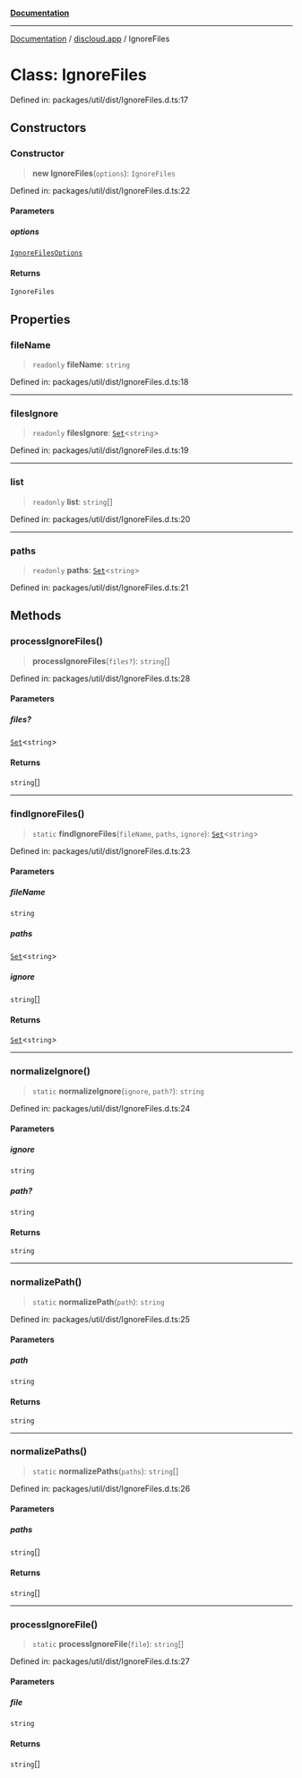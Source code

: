 [**Documentation**](../../README.md)

***

[Documentation](../../packages.md) / [discloud.app](../README.md) / IgnoreFiles

# Class: IgnoreFiles

Defined in: packages/util/dist/IgnoreFiles.d.ts:17

## Constructors

### Constructor

> **new IgnoreFiles**(`options`): `IgnoreFiles`

Defined in: packages/util/dist/IgnoreFiles.d.ts:22

#### Parameters

##### options

[`IgnoreFilesOptions`](../interfaces/IgnoreFilesOptions.md)

#### Returns

`IgnoreFiles`

## Properties

### fileName

> `readonly` **fileName**: `string`

Defined in: packages/util/dist/IgnoreFiles.d.ts:18

***

### filesIgnore

> `readonly` **filesIgnore**: [`Set`](https://developer.mozilla.org/docs/Web/JavaScript/Reference/Global_Objects/Set)\<`string`\>

Defined in: packages/util/dist/IgnoreFiles.d.ts:19

***

### list

> `readonly` **list**: `string`[]

Defined in: packages/util/dist/IgnoreFiles.d.ts:20

***

### paths

> `readonly` **paths**: [`Set`](https://developer.mozilla.org/docs/Web/JavaScript/Reference/Global_Objects/Set)\<`string`\>

Defined in: packages/util/dist/IgnoreFiles.d.ts:21

## Methods

### processIgnoreFiles()

> **processIgnoreFiles**(`files?`): `string`[]

Defined in: packages/util/dist/IgnoreFiles.d.ts:28

#### Parameters

##### files?

[`Set`](https://developer.mozilla.org/docs/Web/JavaScript/Reference/Global_Objects/Set)\<`string`\>

#### Returns

`string`[]

***

### findIgnoreFiles()

> `static` **findIgnoreFiles**(`fileName`, `paths`, `ignore`): [`Set`](https://developer.mozilla.org/docs/Web/JavaScript/Reference/Global_Objects/Set)\<`string`\>

Defined in: packages/util/dist/IgnoreFiles.d.ts:23

#### Parameters

##### fileName

`string`

##### paths

[`Set`](https://developer.mozilla.org/docs/Web/JavaScript/Reference/Global_Objects/Set)\<`string`\>

##### ignore

`string`[]

#### Returns

[`Set`](https://developer.mozilla.org/docs/Web/JavaScript/Reference/Global_Objects/Set)\<`string`\>

***

### normalizeIgnore()

> `static` **normalizeIgnore**(`ignore`, `path?`): `string`

Defined in: packages/util/dist/IgnoreFiles.d.ts:24

#### Parameters

##### ignore

`string`

##### path?

`string`

#### Returns

`string`

***

### normalizePath()

> `static` **normalizePath**(`path`): `string`

Defined in: packages/util/dist/IgnoreFiles.d.ts:25

#### Parameters

##### path

`string`

#### Returns

`string`

***

### normalizePaths()

> `static` **normalizePaths**(`paths`): `string`[]

Defined in: packages/util/dist/IgnoreFiles.d.ts:26

#### Parameters

##### paths

`string`[]

#### Returns

`string`[]

***

### processIgnoreFile()

> `static` **processIgnoreFile**(`file`): `string`[]

Defined in: packages/util/dist/IgnoreFiles.d.ts:27

#### Parameters

##### file

`string`

#### Returns

`string`[]
